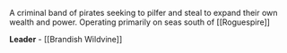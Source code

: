 A criminal band of pirates seeking to pilfer and steal to expand their own wealth and power. Operating primarily on seas south of [[Roguespire]]

**Leader** - [[Brandish Wildvine]]
